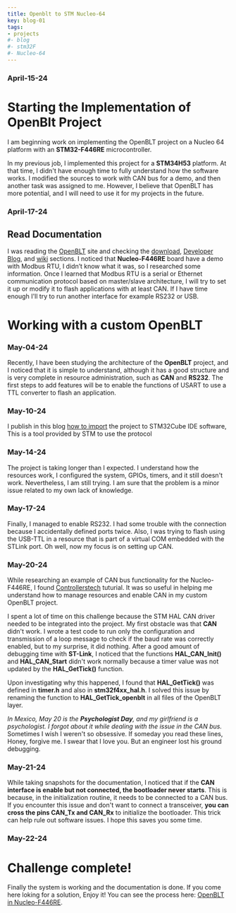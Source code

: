 ```yaml
---
title: Openblt to STM Nucleo-64
key: blog-01
tags:
- projects
#- blog
#- stm32F
#- Nucleo-64
---
```

### April-15-24
# Starting the Implementation of OpenBlt Project   
I am beginning work on implementing the OpenBLT project on a Nucleo 64 platform with an **STM32-F446RE** microcontroller. 

In my previous job, I implemented this project for a **STM34H53** platform. At that time, I didn't have enough time to fully understand how the software works. I modified the sources to work with CAN bus for a demo, and then another task was assigned to me. However, I believe that OpenBLT has more potential, and I will need to use it for my projects in the future.

### April-17-24  
## Read Documentation   
I was reading  the [OpenBLT](https://www.feaser.com/en) site and checking the [download](https://www.feaser.com/openblt/doku.php?id=download),  [Developer Blog](https://www.feaser.com/en/blog/), and [wiki](https://www.feaser.com/openblt/doku.php) sections. I noticed that **Nucleo-F446RE** board have a demo with Modbus RTU, I didn’t know what it was, so I researched some information.
Once I learned that Modbus RTU is a serial or Ethernet communication protocol based on master/slave architecture, I will try to set it up or modify it to flash applications with at least CAN. If I have time enough I'll try to run another interface for example RS232 or USB.

# Working with a custom OpenBLT
### May-04-24
Recently, I have been studying the architecture of the **OpenBLT** project, and I noticed that it is simple to understand, although it has a good structure and is very complete in resource administration, such as **CAN** and **RS232**. The first steps to add features will be to enable the functions of USART to use a TTL converter to flash an application.

### May-10-24
I publish in this blog [how to import](https://razielgdn.github.io/risingembeddedmx/projects/en/openblt-start) the project to STM32Cube IDE software, This is a tool provided by STM to use the protocol 

### May-14-24
The project is taking longer than I expected. I understand how the resources work, I configured the system, GPIOs, timers, and it still doesn't work. Nevertheless, I am still trying. I am sure that the problem is a minor issue related to my own lack of knowledge.

### May-17-24
Finally, I managed to enable RS232. I had some trouble with the connection because I accidentally defined ports twice. Also, I was trying to flash using the USB-TTL in a resource that is part of a virtual COM embedded with the STLink port. Oh well, now my focus is on setting up CAN.

### May-20-24
While researching an example of CAN bus functionality for the Nucleo-F446RE, I found [Controllerstech](https://controllerstech.com/can-protocol-in-stm32/) tuturial. It was so useful in helping me understand how to manage resources and enable CAN in my custom OpenBLT project.  

I spent a lot of time on this challenge because the STM HAL CAN driver needed to be integrated into the project. My first obstacle was that **CAN** didn't work. I wrote a test code to run only the configuration and transmission of a loop message to check if the baud rate was correctly enabled, but to my surprise, it did nothing. After a good amount of debugging time with **ST-Link**, I noticed that the functions **HAL_CAN_Init()** and **HAL_CAN_Start** didn't work normally because a timer value was not updated by the **HAL_GetTick()** function.

Upon investigating why this happened, I found that **HAL_GetTick()** was defined in **timer.h** and also in **stm32f4xx_hal.h**. I solved this issue by renaming the function to **HAL_GetTick_openblt** in all files of the OpenBLT layer. 

*In Mexico, May 20 is the **Psychologist Day**, and my girlfriend is a psychologist. I forgot about it while dealing with the issue in the CAN bus.* Sometimes I wish I weren't so obsessive. If someday you read these lines, Honey, forgive me. I swear that I love you. But an engineer lost his ground debugging.

### May-21-24
While taking snapshots for the documentation, I noticed that if the **CAN interface is enable but not connected, the bootloader never starts**. This is because, in the initialization routine, it needs to be connected to a CAN bus. If you encounter this issue and don't want to connect a transceiver, **you can cross the pins CAN_Tx and CAN_Rx** to initialize the bootloader. This trick can help rule out software issues. I hope this saves you some time.

### May-22-24
# Challenge complete!
Finally the system is working and the documentation is done. 
If you come here loking for a solution, Enjoy it!
You can see the process here: [OpenBLT in Nucleo-F446RE](https://razielgdn.github.io/risingembeddedmx/projects/en/open-blt).
